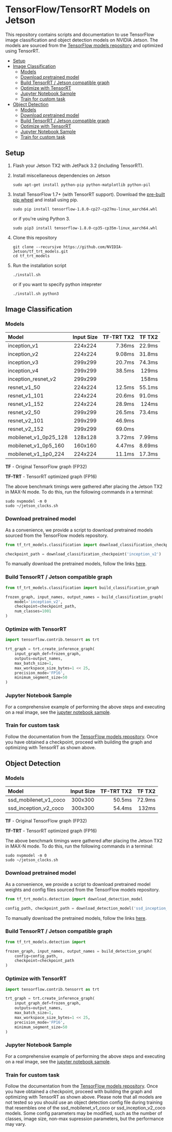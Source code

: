 TensorFlow/TensorRT Models on Jetson
====================================

This repository contains scripts and documentation to use TensorFlow image classification and object detection models on NVIDIA Jetson.  The models are sourced from the [TensorFlow models repository](https://github.com/tensorflow/models)
and optimized using TensorRT.

* [Setup](#setup)
* [Image Classification](#ic)
  * [Models](#ic_models)
  * [Download pretrained model](#ic_download)
  * [Build TensorRT / Jetson compatible graph](#ic_build)
  * [Optimize with TensorRT](#ic_trt)
  * [Jupyter Notebook Sample](#ic_notebook)
  * [Train for custom task](#ic_train)
* [Object Detection](#od)
  * [Models](#od_models)
  * [Download pretrained model](#od_download)
  * [Build TensorRT / Jetson compatible graph](#od_build)
  * [Optimize with TensorRT](#od_trt)
  * [Jupyter Notebook Sample](#od_notebook)
  * [Train for custom task](#od_train)

<a name="setup"></a>
Setup
-----

1. Flash your Jetson TX2 with JetPack 3.2 (including TensorRT).
2. Install miscellaneous dependencies on Jetson

   ```
   sudo apt-get install python-pip python-matplotlib python-pil
   ```
   
3. Install TensorFlow 1.7+ (with TensorRT support).  Download the [pre-built pip wheel](https://devtalk.nvidia.com/default/topic/1031300/jetson-tx2/tensorflow-1-8-wheel-with-jetpack-3-2-/) and install using pip.

    ```
    sudo pip install tensorflow-1.8.0-cp27-cp27mu-linux_aarch64.whl
    ```
    
    or if you're using Python 3.
    
    ```
    sudo pip3 install tensorflow-1.8.0-cp35-cp35m-linux_aarch64.whl
    ```

    
4. Clone this repository

    ```
    git clone --recursive https://github.com/NVIDIA-Jetson/tf_trt_models.git
    cd tf_trt_models
    ```

5. Run the installation script

    ```
    ./install.sh
    ```
    
    or if you want to specify python intepreter
    
    ```
    ./install.sh python3
    ```

<a name="ic"></a>
Image Classification
--------------------

<a name="ic_models"></a>
### Models

| Model | Input Size | TF-TRT TX2 | TF TX2 |
|:------|:----------:|-----------:|-------:|
| inception_v1 | 224x224 | 7.36ms | 22.9ms |
| inception_v2 | 224x224 | 9.08ms | 31.8ms |
| inception_v3 | 299x299 | 20.7ms | 74.3ms |
| inception_v4 | 299x299 | 38.5ms | 129ms  |
| inception_resnet_v2 | 299x299 |   | 158ms |
| resnet_v1_50 | 224x224 | 12.5ms | 55.1ms |
| resnet_v1_101 | 224x224 | 20.6ms | 91.0ms |
| resnet_v1_152 | 224x224 | 28.9ms | 124ms |
| resnet_v2_50 | 299x299 | 26.5ms | 73.4ms |
| resnet_v2_101 | 299x299 | 46.9ms |    |
| resnet_v2_152 | 299x299 | 69.0ms |    |
| mobilenet_v1_0p25_128 | 128x128 | 3.72ms | 7.99ms |
| mobilenet_v1_0p5_160 | 160x160 | 4.47ms | 8.69ms |
| mobilenet_v1_1p0_224 | 224x224 | 11.1ms | 17.3ms |

**TF** - Original TensorFlow graph (FP32)

**TF-TRT** - TensorRT optimized graph (FP16)

The above benchmark timings were gathered after placing the Jetson TX2 in MAX-N
mode.  To do this, run the following commands in a terminal:

```
sudo nvpmodel -m 0
sudo ~/jetson_clocks.sh
```

<a name="ic_download"></a>
### Download pretrained model

As a convenience, we provide a script to download pretrained models sourced from the
TensorFlow models repository.  

```python
from tf_trt_models.classification import download_classification_checkpoint

checkpoint_path = download_classification_checkpoint('inception_v2')
```
To manually download the pretrained models, follow the links [here](https://github.com/tensorflow/models/tree/master/research/slim#Pretrained).

<a name="ic_build"></a>

### Build TensorRT / Jetson compatible graph

```python
from tf_trt_models.classification import build_classification_graph

frozen_graph, input_names, output_names = build_classification_graph(
    model='inception_v2',
    checkpoint=checkpoint_path,
    num_classes=1001
)
```

### Optimize with TensorRT

```python
import tensorflow.contrib.tensorrt as trt

trt_graph = trt.create_inference_graph(
    input_graph_def=frozen_graph,
    outputs=output_names,
    max_batch_size=1,
    max_workspace_size_bytes=1 << 25,
    precision_mode='FP16',
    minimum_segment_size=50
)
```

<a name="ic_notebook"></a>
### Jupyter Notebook Sample

For a comprehensive example of performing the above steps and executing on a real
image, see the [jupyter notebook sample](examples/classification/classification.ipynb).

<a name="ic_train"></a>
### Train for custom task

Follow the documentation from the [TensorFlow models repository](https://github.com/tensorflow/models/tree/master/research/slim).
Once you have obtained a checkpoint, proceed with building the graph and optimizing
with TensorRT as shown above.

<a name="od"></a>
Object Detection 
----------------

<a name="od_models"></a>
### Models

| Model | Input Size | TF-TRT TX2 | TF TX2 |
|:------|:----------:|-----------:|-------:|
| ssd_mobilenet_v1_coco | 300x300 | 50.5ms | 72.9ms |
| ssd_inception_v2_coco | 300x300 | 54.4ms | 132ms  |

**TF** - Original TensorFlow graph (FP32)

**TF-TRT** - TensorRT optimized graph (FP16)

The above benchmark timings were gathered after placing the Jetson TX2 in MAX-N
mode.  To do this, run the following commands in a terminal:

```
sudo nvpmodel -m 0
sudo ~/jetson_clocks.sh
```

<a name="od_download"></a>
### Download pretrained model

As a convenience, we provide a script to download pretrained model weights and config files sourced from the
TensorFlow models repository.  

```python
from tf_trt_models.detection import download_detection_model

config_path, checkpoint_path = download_detection_model('ssd_inception_v2_coco')
```
To manually download the pretrained models, follow the links [here](https://github.com/tensorflow/models/blob/master/research/object_detection/g3doc/detection_model_zoo.md).

<a name="od_build"></a>
### Build TensorRT / Jetson compatible graph

```python
from tf_trt_models.detection import 

frozen_graph, input_names, output_names = build_detection_graph(
    config=config_path,
    checkpoint=checkpoint_path
)
```

<a name="od_trt"></a>
### Optimize with TensorRT

```python
import tensorflow.contrib.tensorrt as trt

trt_graph = trt.create_inference_graph(
    input_graph_def=frozen_graph,
    outputs=output_names,
    max_batch_size=1,
    max_workspace_size_bytes=1 << 25,
    precision_mode='FP16',
    minimum_segment_size=50
)
```

<a name="od_notebook"></a>
### Jupyter Notebook Sample

For a comprehensive example of performing the above steps and executing on a real
image, see the [jupyter notebook sample](examples/detection/detection.ipynb).

<a name="od_train"></a>
### Train for custom task

Follow the documentation from the [TensorFlow models repository](https://github.com/tensorflow/models/tree/master/research/object_detection).
Once you have obtained a checkpoint, proceed with building the graph and optimizing
with TensorRT as shown above.  Please note that all models are not tested so 
you should use an object detection
config file during training that resembles one of the ssd_mobilenet_v1_coco or
ssd_inception_v2_coco models.  Some config parameters may be modified, such as the number of
classes, image size, non-max supression parameters, but the performance may vary.
